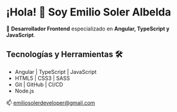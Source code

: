 # ¡Hola! 👋 Soy Emilio Soler Albelda

🚀 **Desarrollador Frontend** especializado en **Angular, TypeScript y JavaScript**.  


## Tecnologías y Herramientas 🛠️
- Angular | TypeScript | JavaScript
- HTML5 | CSS3 | SASS
- Git | GitHub | CI/CD
- Node.js



📫 emiliosolerdeveloper@gmail.com
